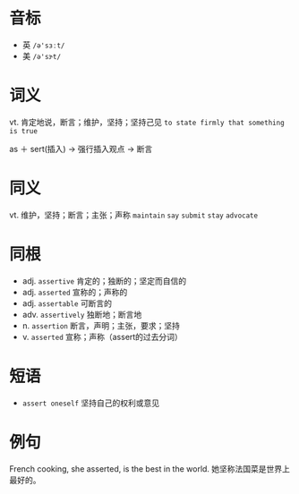 # 音标

- 英 `/ə'sɜːt/`
- 美 `/ə'sɝt/`

# 词义

vt. 肯定地说，断言；维护，坚持；坚持己见
`to state firmly that something is true`



as ＋ sert(插入) → 强行插入观点 → 断言

# 同义

vt. 维护，坚持；断言；主张；声称
`maintain` `say` `submit` `stay` `advocate`

# 同根

- adj. `assertive` 肯定的；独断的；坚定而自信的
- adj. `asserted` 宣称的；声称的
- adj. `assertable` 可断言的
- adv. `assertively` 独断地；断言地
- n. `assertion` 断言，声明；主张，要求；坚持
- v. `asserted` 宣称；声称（assert的过去分词）

# 短语

- `assert oneself` 坚持自己的权利或意见

# 例句

French cooking, she asserted, is the best in the world.
她坚称法国菜是世界上最好的。


